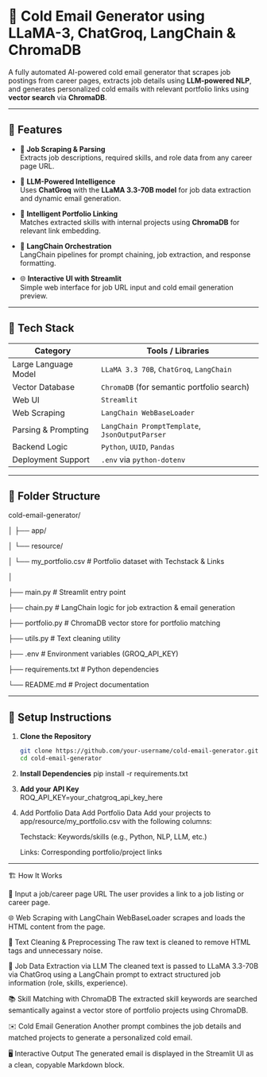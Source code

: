 # 📧 Cold Email Generator using LLaMA-3, ChatGroq, LangChain & ChromaDB

A fully automated AI-powered cold email generator that scrapes job postings from career pages, extracts job details using **LLM-powered NLP**, and generates personalized cold emails with relevant portfolio links using **vector search** via **ChromaDB**.

---

## 🚀 Features

- 🔎 **Job Scraping & Parsing**  
  Extracts job descriptions, required skills, and role data from any career page URL.

- 🧠 **LLM-Powered Intelligence**  
  Uses **ChatGroq** with the **LLaMA 3.3-70B model** for job data extraction and dynamic email generation.

- 🔗 **Intelligent Portfolio Linking**  
  Matches extracted skills with internal projects using **ChromaDB** for relevant link embedding.

- 🧵 **LangChain Orchestration**  
  LangChain pipelines for prompt chaining, job extraction, and response formatting.

- 🌐 **Interactive UI with Streamlit**  
  Simple web interface for job URL input and cold email generation preview.

---

## 🧠 Tech Stack

| Category           | Tools / Libraries                                      |
|--------------------|--------------------------------------------------------|
| Large Language Model | `LLaMA 3.3 70B`, `ChatGroq`, `LangChain`            |
| Vector Database    | `ChromaDB` (for semantic portfolio search)             |
| Web UI             | `Streamlit`                                            |
| Web Scraping       | `LangChain WebBaseLoader`                              |
| Parsing & Prompting| `LangChain PromptTemplate`, `JsonOutputParser`        |
| Backend Logic      | `Python`, `UUID`, `Pandas`                             |
| Deployment Support | `.env` via `python-dotenv`                             |

---

## 📁 Folder Structure

cold-email-generator/

│
├── app/

│ └── resource/

│ └── my_portfolio.csv # Portfolio dataset with Techstack & Links

│

├── main.py # Streamlit entry point

├── chain.py # LangChain logic for job extraction & email generation

├── portfolio.py # ChromaDB vector store for portfolio matching

├── utils.py # Text cleaning utility

├── .env # Environment variables (GROQ_API_KEY)

├── requirements.txt # Python dependencies

└── README.md # Project documentation


---

## 🔧 Setup Instructions

1. **Clone the Repository**
   ```bash
   git clone https://github.com/your-username/cold-email-generator.git
   cd cold-email-generator
2. **Install Dependencies**
    pip install -r requirements.txt
3. **Add your API Key**   
    ROQ_API_KEY=your_chatgroq_api_key_here
4. Add Portfolio Data
      Add Portfolio Data
      Add your projects to app/resource/my_portfolio.csv with the following columns:

      Techstack: Keywords/skills (e.g., Python, NLP, LLM, etc.)

      Links: Corresponding portfolio/project links
---

🏗️ How It Works


🔗 Input a job/career page URL
The user provides a link to a job listing or career page.

🌐 Web Scraping with LangChain
WebBaseLoader scrapes and loads the HTML content from the page.

🧹 Text Cleaning & Preprocessing
The raw text is cleaned to remove HTML tags and unnecessary noise.

🧠 Job Data Extraction via LLM
The cleaned text is passed to LLaMA 3.3-70B via ChatGroq using a LangChain prompt to extract structured job information (role, skills, experience).

📚 Skill Matching with ChromaDB
The extracted skill keywords are searched semantically against a vector store of portfolio projects using ChromaDB.

✉️ Cold Email Generation
Another prompt combines the job details and matched projects to generate a personalized cold email.

🖥️ Interactive Output
The generated email is displayed in the Streamlit UI as a clean, copyable Markdown block.


